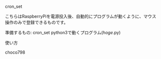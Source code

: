 cron_set

こちらはRaspberryPiを電源投入後、自動的にプログラムが動くように、マウス操作のみで登録できるものです。

準備するもの:
cron_set
python3で動くプログラム(*hoge*.py)

使い方


choco798

